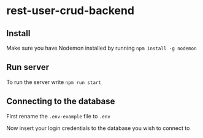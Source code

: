 # rest-user-crud-backend

## Install
Make sure you have Nodemon installed by running `npm install -g nodemon`

## Run server
To run the server write `npm run start`

## Connecting to the database
First rename the `.env-example` file to `.env`

Now insert your login credentials to the database you wish to connect to


